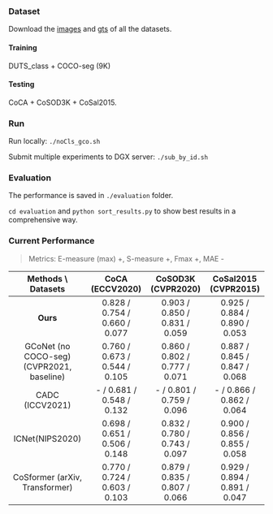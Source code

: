 ### Dataset

Download the [images](#) and [gts](#) of all the datasets.

#### Training

DUTS_class + COCO-seg (9K)

#### Testing

CoCA + CoSOD3K + CoSal2015.



### Run

Run locally: `./noCls_gco.sh`

Submit multiple experiments to DGX server: `./sub_by_id.sh`



### Evaluation

The performance is saved in `./evaluation` folder.

`cd evaluation` and `python sort_results.py` to show best results in a comprehensive way.



### Current Performance

> Metrics: E-measure (max) +, S-measure +, Fmax +, MAE -

|            Methods \ Datasets             |        CoCA (ECCV2020)        |      CoSOD3K (CVPR2020)       |     CoSal2015 (CVPR2015)      |
| :---------------------------------------: | :---------------------------: | :---------------------------: | :---------------------------: |
|                 **Ours**                  | 0.828 / 0.754 / 0.660 / 0.077 | 0.903 / 0.850 / 0.831 / 0.059 | 0.925 / 0.884 / 0.890 / 0.053 |
| GCoNet (no COCO-seg) (CVPR2021, baseline) | 0.760 / 0.673 / 0.544 / 0.105 | 0.860 / 0.802 / 0.777 / 0.071 | 0.887 / 0.845 / 0.847 / 0.068 |
|              CADC (ICCV2021)              |   - / 0.681 / 0.548 / 0.132   |   - / 0.801 / 0.759 / 0.096   |   - / 0.866 / 0.862 / 0.064   |
|              ICNet(NIPS2020)              | 0.698 / 0.651 / 0.506 / 0.148 | 0.832 / 0.780 / 0.743 / 0.097 | 0.900 / 0.856 / 0.855 / 0.058 |
|      CoSformer (arXiv, Transformer)       | 0.770 / 0.724 / 0.603 / 0.103 | 0.879 / 0.835 / 0.807 / 0.066 | 0.929 / 0.894 / 0.891 / 0.047 |

